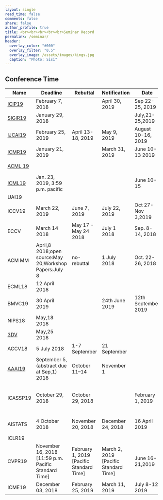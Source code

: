 ```yaml
---
layout: single
read_time: false
comments: false
share: false
author_profile: true
title: <br><br><br><br><br>Seminar Record
permalink: /seminar/
header:
  overlay_color: "#000"
  overlay_filter: "0.5"
  overlay_image: /assets/images/kings.jpg
  caption: "Photo: Sisi"
---
```


<!--
## Seminar Record


> <small>
    2017.11.3<br>
    Network Compresssion<br>
    (<a href="/note/compress-network.pdf"  target="_blank">.pdf</a>)
</small>

> <small>
    2017.10.3<br>
    Large Kernel Matters<br>
    (<a href="/note/largeKernelMatters.pdf"  target="_blank">.pdf</a>)
</small>


> <small>
    2017.6.19<br>
    Training Neural Networks Without Gradients: A Scalable ADMM Approach<br>
    (<a href="/note/admm_nn.pdf"  target="_blank">.pdf</a>)
</small>
-->

## Conference Time 

| Name | Deadline | Rebuttal | Notification | Date | Place |
| --- | --- | --- | --- | --- | --- |
| <a href="http://2019.ieeeicip.org/index.php?action=page3&id=1"  target="_blank" >ICIP19</a> | February 7, 2018 |  | April 30, 2019 | Sep 22-25, 2019 |  Taiwan|
| <a href="http://sigir.org/sigir2019/"  target="_blank" >SIGIR19</a>|January 29, 2018|  |  |July,21-25,2019|Paris|
|<a href="https://www.ijcai-18.org/important-dates/"  target="_blank" >IJCAI19</a> |February 25, 2019| April 13-18, 2019 | May 9, 2019 |August 10-16, 2019|Macao|
|<a href="http://www.icmr2018.org/"  target="_blank" >ICMR19</a>|January 21, 2019|  | March 31, 2019 |June 10-13 2019|Ottawa, Canada|
|<a href="http://www.acml-conf.org/2019/"  target="_blank">ACML 19</a>| |  |  ||Nagoya, Japan|
|<a href="https://icml.cc/Conferences/2019/CallForPapers"  target="_blank">ICML19</a>|Jan. 23, 2019, 3:59 p.m. pacific|  |  |June 10-15|Long Beach, CA, USA|
|UAI19||  | |||
|ICCV19|March 22, 2019|June 7, 2019 | July 22, 2019|Oct 27-Nov 3,2019|Seoul, Korea|
| ECCV | March 14 2018 |May 17 - May 24 2018| July 1 2018 |Sep. 8-14, 2018|Munich, Germany|
| ACM MM | April,8 2018;open source:May 20;Workshop Papers:July 8 |no-rebuttal  | 1 July 2018 |Oct. 22-26, 2018|Seoul, Korea|
|ECML18|12 April 2018|  |  |||
|BMVC19|30 April 2019|  |24th June 2019|12th September 2019 |Cardiff|
|NIPS18| May,18  2018 |  |  |||
|<a href="http://3dv18.uniud.it/"  target="_blank">3DV</a>| May,25  2018 |  |  ||
|ACCV18|5 July 2018 | 1-7 September |  21 September|||
| <a href="https://aaai.org/Conferences/AAAI-19/aaai19call/#"  target="_blank">AAAI19</a> | September 5,(abstract due at Sep,1) 2018 | October 11–14 | November 1 |||
| ICASSP19 | October 29, 2018|October 29, 2018  |  |February 1, 2019|12 - 17 May, 2019 · Brighton, UK|
|AISTATS|4 October 2018  | November 20, 2018 | December 24, 2018 |16 April 2019|Naha, Okinawa, Japan  |
|ICLR19||  |  ||  |
| CVPR19 |  November 16, 2018 [11:59 p.m. Pacific Standard Time]| 	February 1, 2019 [Pacific Standard Time] | March 2, 2019 [Pacific Standard Time]| June 16-21,2019 | Long Beach, CA|
| ICME19 |  December 03, 2018|  February 25, 2019| March 11, 2019 | July 8-12, 2019 | Shanghai|

<!--
## Journal

IJCV, CVIU

## Workshop

| Name | Deadline |
|------|------|
|ACM MM|8 July, 2018|
|[ECCV VOT2018](http://www.votchallenge.net/vot2018/)|
|[ECCV VISDA2018](http://ai.bu.edu/visda-2018/)|
|[ECCV MULA](https://mula2018.github.io/)|7.6|
|[Deep Vision](https://deepvision.data61.csiro.au/index.html)|March 25th|
|[3D humans in CVPR](https://project.inria.fr/humans2018/)|March 29th|
|[deepglobe](http://deepglobe.org/challenge.html)|May 1,2018,paper submission deadline|
|[Beyond Supervised Learning](http://www.beyond-supervised.ai/)|May 18|
|[Language and Vision Workshop](http://languageandvision.com/submissions.html)|May 31th,2018|


#### Pacific Daylight Time

<div class="thetimenow-embeddable-clock" data-type="clock" data-font-color="#000000" data-border-color="#000000" data-background-color="#ffffff" data-font-size="60" > <a href="http://www.thetimenow.com/" rel="nofollow" target="_blank">© The Time Now</a> </div> 
<script type="text/javascript" src="http://www.thetimenow.com/ttn-embed.min.js"></script>

-->


